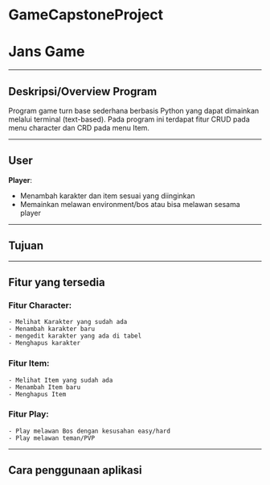 # GameCapstoneProject
# Jans Game

---
## Deskripsi/Overview Program
Program game turn base sederhana berbasis Python yang dapat dimainkan melalui terminal (text-based). Pada program ini terdapat fitur CRUD pada menu character dan CRD pada menu Item. 

---
## User
**Player**:
  - Menambah karakter dan item sesuai yang diinginkan
  - Memainkan melawan environment/bos atau bisa melawan sesama player

---
## Tujuan
---
## Fitur yang tersedia
### Fitur Character:
    - Melihat Karakter yang sudah ada
    - Menambah karakter baru
    - mengedit karakter yang ada di tabel
    - Menghapus karakter
### Fitur Item:
    - Melihat Item yang sudah ada
    - Menambah Item baru
    - Menghapus Item
### Fitur Play:
    - Play melawan Bos dengan kesusahan easy/hard
    - Play melawan teman/PVP
---
## Cara penggunaan aplikasi
